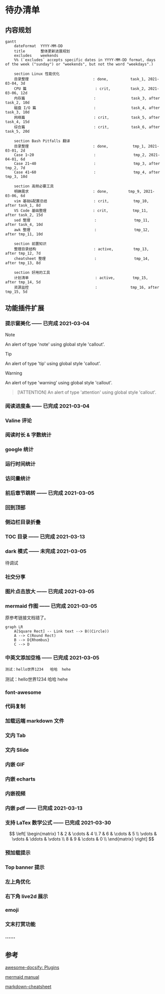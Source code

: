 # 待办清单

<!-- ## 内容新增

### Linux 性能优化实战笔记及拓展

### Bash Pitfalls 翻译完结

### github 仓库整理

### 调整访问方式 -->

## 内容规划

```mermaid
gantt
    dateFormat  YYYY-MM-DD
    title       整体更新进展规划
    excludes    weekends
    %% (`excludes` accepts specific dates in YYYY-MM-DD format, days of the week ("sunday") or "weekends", but not the word "weekdays".)

    section Linux 性能优化
    目录整理                             : done,          task_1, 2021-03-04, 3d
    CPU 篇                               : crit,         task_2, 2021-03-06, 12d
    内存篇                               :                task_3, after task_2, 10d
    磁盘 I/O 篇                          :                task_4, after task_3, 10d
    网络篇                               : crit,          task_5, after task_4, 15d
    综合篇                               : crit,          task_6, after task_5, 20d

    section Bash Pitfalls 翻译
    目录整理                             : done,           tmp_1, 2021-03-01, 2d
    Case 1~20                           :                 tmp_2, 2021-04-01, 6d
    Case 21~40                          :                 tmp_3, after tmp_2, 7d
    Case 41~60                          :                 tmp_4, after tmp_3, 10d

    section 高频必要工具
    明确需求                             : done,         tmp_9, 2021-03-06, 6d
    vim 基础&配置总结                     : crit,           tmp_10, after task_1, 8d
    VS Code 基础整理                     : crit,           tmp_11, after task_2, 15d
    sed 整理                             :                 tmp_11, after task_4, 10d
    awk 整理                             :                 tmp_12, after tmp_11, 10d

    section 前置知识
    整理目录结构                          : active,         tmp_13, after tmp_12, 7d
    cheatsheet 整理                      :                 tmp_14, after tmp_13, 8d

    section 好用的工具
    计划清单                              : active,        tmp_15, after tmp_14, 5d
    资源监控                              :               tmp_16, after tmp_15, 5d
```



## 功能插件扩展

### 提示窗美化 —— 已完成 2021-03-04

> [!NOTE]
> An alert of type 'note' using global style 'callout'.

> [!TIP]
> An alert of type 'tip' using global style 'callout'.

> [!WARNING]
> An alert of type 'warning' using global style 'callout'.

> [!ATTENTION]
> An alert of type 'attention' using global style 'callout'.

### 阅读进度条 —— 已完成 2021-03-04

### Valine 评论

### 阅读时长 & 字数统计

### google 统计

### 运行时间统计

### 访问量统计

### 前后章节跳转 —— 已完成 2021-03-05

### 回到顶部

### 侧边栏目录折叠

### TOC 目录 —— 已完成 2021-03-13

### dark 模式 —— 未完成 2021-03-05
待调试

### 社交分享

### 图片点击放大 —— 已完成 2021-03-05

### mermaid 作图 —— 已完成 2021-03-05

原参考链接文档错了。
```mermaid
graph LR
    A[Square Rect] -- Link text --> B((Circle))
    A --> C(Round Rect)
    B --> D{Rhombus}
    C --> D
```

### 中英文添加空格 —— 已完成 2021-03-05
`测试：hello世界1234   哈哈  hehe`

测试：hello世界1234   哈哈  hehe

### font-awesome

### 代码复制

### 加载远端 markdown 文件

### 文内 Tab

### 文内 Slide

### 内嵌 GIF

### 内嵌 echarts

### 内嵌视频

### 内嵌 pdf  —— 已完成 2021-03-13

### 支持 LaTex 数学公式 —— 已完成 2021-03-30

$$
\left[
\begin{matrix}
 1      & 2      & \cdots & 4      \\
 7      & 6      & \cdots & 5      \\
 \vdots & \vdots & \ddots & \vdots \\
 8      & 9      & \cdots & 0      \\
\end{matrix}
\right]
$$

### 预加载提示

### Top banner 提示

### 左上角优化

### 右下角 live2d 展示

### emoji

### 文末打赏功能

### ······


## 参考

[awesome-docsify: Plugins](https://github.com/docsifyjs/awesome-docsify#plugins)

[mermaid manual](https://mermaid-js.github.io/mermaid/#/)

[markdown-cheatsheet](https://github.com/tchapi/markdown-cheatsheet)